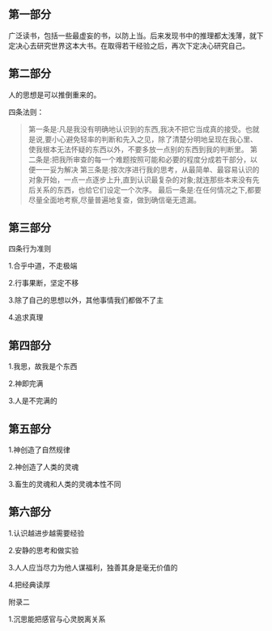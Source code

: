 ## 第一部分

广泛读书，包括一些最虚妄的书，以防上当。后来发现书中的推理都太浅薄，就下定决心去研究世界这本大书。在取得若干经验之后，再次下定决心研究自己。

## 第二部分

人的思想是可以推倒重来的。

四条法则：

> 第一条是:凡是我没有明确地认识到的东西,我决不把它当成真的接受。也就是说,要小心避免轻率的判断和先入之见，除了清楚分明地呈现在我心里、使我根本无法怀疑的东西以外，不要多放一点别的东西到我的判断里。 第二条是:把我所审查的每一个难题按照可能和必要的程度分成若干部分，以便一一妥为解决 第三条是:按次序进行我的思考，从最简单、最容易认识的对象开始，一点一点逐步上升,直到认识最复杂的对象;就连那些本来没有先后关系的东西，也给它们设定一个次序。 最后一条是:在任何情况之下,都要尽量全面地考察,尽量普遍地复查，做到确信毫无遗漏。

## 第三部分

四条行为准则

1.合乎中道，不走极端

2.行事果断，坚定不移

3.除了自己的思想以外，其他事情我们都做不了主

4.追求真理

## 第四部分

1.我思，故我是个东西

2.神即完满

3.人是不完满的

## 第五部分

1.神创造了自然规律

2.神创造了人类的灵魂

3.畜生的灵魂和人类的灵魂本性不同

## 第六部分

1.认识越进步越需要经验

2.安静的思考和做实验

3.人人应当尽力为他人谋福利，独善其身是毫无价值的

4.把经典读厚

附录二

1.沉思能把感官与心灵脱离关系
